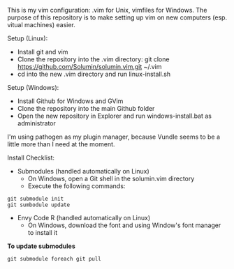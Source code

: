 This is my vim configuration: .vim for Unix, vimfiles for Windows.
The purpose of this repository is to make setting up vim on new computers
(esp. vitual machines) easier.

Setup (Linux):
- Install git and vim
- Clone the repository into the .vim directory:
    git clone https://github.com/Solumin/solumin.vim.git ~/.vim
- cd into the new .vim directory and run linux-install.sh

Setup (Windows):
- Install Github for Windows and GVim
- Clone the repository into the main Github folder
- Open the new repository in Explorer and run windows-install.bat as administrator

I'm using pathogen as my plugin manager, because Vundle seems to be a little
more than I need at the moment.

Install Checklist:
- Submodules (handled automatically on Linux)
    - On Windows, open a Git shell in the solumin.vim directory
    - Execute the following commands:
```
git submodule init
git sumbodule update
```
- Envy Code R (handled automatically on Linux)
    - On Windows, download the font and using Window's font manager to install
      it

**To update submodules**

```git submodule foreach git pull```
